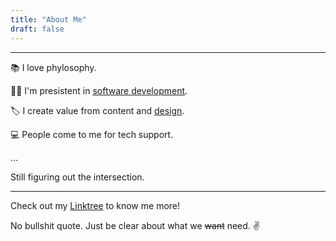 ```yaml
---
title: "About Me"
draft: false
---
```


---

📚 I love phylosophy.

🧑‍💻 I'm presistent in [software development](/ahmad-adillaumam-software-developer-resume).

🏷 I create value from content and [design](/ahmad-adillaumam-designer-resume). 

💻 People come to me for tech support.

...

Still figuring out the intersection.

---

Check out my [Linktree](https://linktr.ee/adillaumam) to know me more!

No bullshit quote. Just be clear about what we ~~want~~ need. ✌️